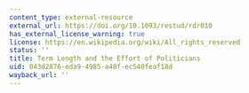 ```yaml
---
content_type: external-resource
external_url: https://doi.org/10.1093/restud/rdr010
has_external_license_warning: true
license: https://en.wikipedia.org/wiki/All_rights_reserved
status: ''
title: Term Length and the Effort of Politicians
uid: 043d2876-eda9-4985-a48f-ec540feaf18d
wayback_url: ''
---
```

